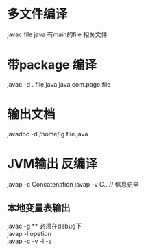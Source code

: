 # 多文件编译
javac file
java 有main的file 相关文件
# 带package 编译
javac -d . file.java
java com.page.file
# 输出文档
javadoc -d /home/lg file.java

# JVM输出 反编译
javap -c Concatenation
javap -v C...// 信息更全
## 本地变量表输出
javac -g ** 必须在debug下   
javap -l opetion    
javap -c -v -l -s   


